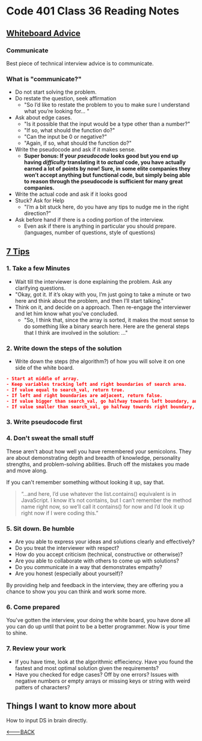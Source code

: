# Code 401 Class 36 Reading Notes

## [Whiteboard Advice](https://hackernoon.com/the-best-whiteboard-interview-advice-i-ever-received-3ebbfa72e4a)

### Communicate

Best piece of technical interview advice is to communicate.

### What is "communicate?"

- Do not start solving the problem.
- Do restate the question, seek affirmation
  - "So I’d like to restate the problem to you to make sure I understand what you’re looking for... "
- Ask about edge cases.
  - "Is it possible that the input would be a type other than a number?"
  - "If so, what should the function do?"
  - "Can the input be 0 or negative?"
  - "Again, if so, what should the function do?"
- Write the pseudocode and ask if it makes sense.
  - **Super bonus: If your *pseudocode* looks good but you end up having *difficulty* translating it to *actual* code, you have actually earned a lot of points by now! Sure, in some elite companies they won’t accept anything but functional code, but simply being able to reason through the pseudocode is sufficient for many great companies.**
- Write the actual code and ask if it looks good
- Stuck? Ask for Help
  - "I’m a bit stuck here, do you have any tips to nudge me in the right direction?"
- Ask before hand if there is a coding portion of the interview.
  - Even ask if there is anything in particular you should prepare. (languages, number of questions, style of questions)

## [7 Tips](https://medium.com/@steve_45636/6-tips-to-ace-a-whiteboard-programming-interview-f06c1b378bc6)

### 1. Take a few Minutes

- Wait till the interviewer is done explaining the problem. Ask any clarifying questions.
- "Okay, got it. If it’s okay with you, I’m just going to take a minute or two here and think about the problem, and then I’ll start talking."
- Think on it, and decide on a approach. Then re-engage the interviewer and let him know what you've concluded.
  - "So, I think that, since the array is sorted, it makes the most sense to do something like a binary search here. Here are the general steps that I think are involved in the solution: …"

### 2. Write down the steps of the solution

- Write down the steps (the algorithm?) of how you will solve it on one side of the white board.

```json
- Start at middle of array.
- Keep variables tracking left and right boundaries of search area.
- If value equal to search_val, return true.
- If left and right boundaries are adjacent, return false.
- If value bigger than search_val, go halfway towards left boundary, and move the right boundary along with us.
- If value smaller than search_val, go halfway towards right boundary, and move the left boundary along with us.
```

### 3. Write pseudocode first

### 4. Don't sweat the small stuff

These aren't about how well you have remembered your semicolons. They are about demonstrating depth and breadth of knowledge, personality strengths, and problem-solving abilities. Bruch off the mistakes you made and move along.

If you can't remember something without looking it up, say that.

> “…and here, I’d use whatever the list.contains() equivalent is in JavaScript. I know it’s not contains, but I can’t remember the method name right now, so we’ll call it contains() for now and I’d look it up right now if I were coding this.”

### 5. Sit down. Be humble

- Are you able to express your ideas and solutions clearly and effectively?
- Do you treat the interviewer with respect?
- How do you accept criticism (technical, constructive or otherwise)?
- Are you able to collaborate with others to come up with solutions?
- Do you communicate in a way that demonstrates empathy?
- Are you honest (especially about yourself)?

By providing help and feedback in the interview, they are offering you a chance to show you you can think and work some more.

### 6. Come prepared

You've gotten the interview, your doing the white board, you have done all you can do up until that point to be a better programmer. Now is your time to shine.

### 7. Review your work

- If you have time, look at the algorithmic effieciency. Have you found the fastest and most optimal solution given the requirements?
- Have you checked for edge cases? Off by one errors? Issues with negative numbers or empty arrays or missing keys or string with weird patters of characters?

## Things I want to know more about

How to input DS in brain directly.

[<---BACK](README.md)
